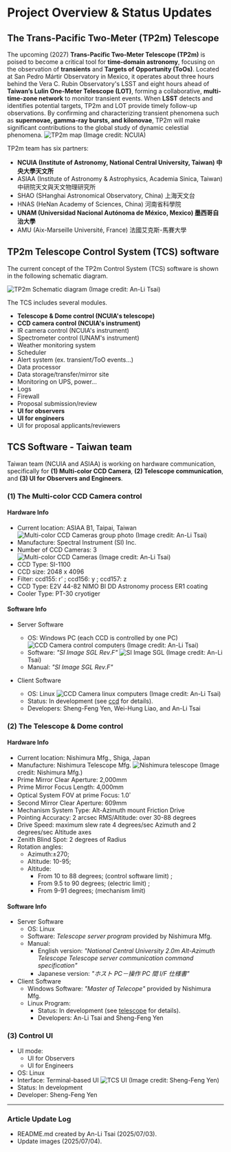 # Project Overview & Status Updates
## The Trans-Pacific Two-Meter (TP2m) Telescope

The upcoming (2027) **Trans-Pacific Two-Meter Telescope (TP2m)** is poised to become a critical tool for **time-domain astronomy**, focusing on the observation of **transients** and **Targets of Opportunity (ToOs)**. Located at San Pedro Mártir Observatory in Mexico, it operates about three hours behind the Vera C. Rubin Observatory's LSST and eight hours ahead of **Taiwan’s Lulin One-Meter Telescope (LOT)**, forming a collaborative, **multi-time-zone network** to monitor transient events. When **LSST** detects and identifies potential targets, TP2m and LOT provide timely follow-up observations. By confirming and characterizing transient phenomena such as **supernovae, gamma-ray bursts, and kilonovae**, TP2m will make significant contributions to the global study of dynamic celestial phenomena. 
![TP2m map](./img/tp2m_map.png)
(Image credit: NCUIA)

TP2m team has six partners:
- **NCUIA (Institute of Astronomy, National Central University, Taiwan) 中央大學天文所**
- ASIAA (Institute of Astronomy & Astrophysics, Academia Sinica, Taiwan) 中研院天文與天文物理研究所
- SHAO (SHanghai Astronomical Observatory, China) 上海天文台
- HNAS (HeNan Academy of Sciences, China) 河南省科學院
- **UNAM (Universidad Nacional Autónoma de México, Mexico) 墨西哥自治大學**
- AMU (Aix-Marseille Université, France) 法國艾克斯-馬賽大學

## TP2m Telescope Control System (TCS) software

The current concept of the TP2m Control System (TCS) software is shown in the following schematic diagram.

![TP2m Schematic diagram](./img/TP2m_schematic_diagram_20250703.png)
(Image credit: An-Li Tsai)

The TCS includes several modules.
- **Telescope & Dome control (NCUIA's telescope)**
- **CCD camera control (NCUIA's instrument)**
- IR camera control (NCUIA's instrument)
- Spectrometer control (UNAM's instrument)
- Weather monitoring system
- Scheduler
- Alert system (ex. transient/ToO events…)
- Data processor
- Data storage/transfer/mirror site
- Monitoring on UPS, power... 
- Logs
- Firewall
- Proposal submission/review
- **UI for observers**
- **UI for engineers**
- UI for proposal applicants/reviewers 

## TCS Software - Taiwan team
Taiwan team (NCUIA and ASIAA) is working on hardware communication, specifically for **(1) Multi-color CCD Camera**, **(2) Telescope communication**, and **(3) UI for Observers and Engineers**.

### (1) The Multi-color CCD Camera control
#### Hardware Info
- Current location: ASIAA B1, Taipai, Taiwan  
  ![Multi-color CCD Cameras group photo](./img/P_20250227_154821.jpg)
  (Image credit: An-Li Tsai)
- Manufacture: Spectral Instrument (SI) Inc.
- Number of CCD Cameras: 3  
  ![Multi-color CCD Cameras](./img/P_20250310_165826.jpg)
  (Image credit: An-Li Tsai)
- CCD Type: SI-1100
- CCD size: 2048 x 4096
- Filter: ccd155: r’ ; ccd156: y ; ccd157: z
- CCD Type: E2V 44-82 NIMO BI DD Astronomy process ER1 coating
- Cooler Type: PT-30 cryotiger  

#### Software Info
- Server Software
    - OS: Windows PC (each CCD is controlled by one PC)
    ![CCD Camera control computers](./img/P_20250310_170055.jpg)
    (Image credit: An-Li Tsai)
    - Software: *"SI Image SGL Rev.F"*
    ![SI Image SGL](./img/2mT-camera_py_5300.png)
    (Image credit: An-Li Tsai)
    - Manual: *"SI Image SGL Rev.F"*

- Client Software
    - OS: Linux
    ![CCD Camera linux computers](./img/P_20250321_154531.jpg)
    (Image credit: An-Li Tsai)
    - Status: In development (see [ccd](https://github.com/Trans-Pacific-2m-Telescope/ccd) for details).
    - Developers: Sheng-Feng Yen, Wei-Hung Liao, and An-Li Tsai


### (2) The Telescope & Dome control
#### Hardware Info
- Current location: Nishimura Mfg., Shiga, Japan
- Manufacture: Nishimura Telescope Mfg.
    ![Nishimura telescope](./img/PXL_20230531_064132563.PANO_-2.jpg)
    (Image credit: Nishimura Mfg.)
- Prime Mirror Clear Aperture: 2,000mm
- Prime Mirror Focus Length: 4,000mm
- Optical System  FOV at prime Focus: 1.0゜
- Second Mirror Clear Aperture: 609mm
- Mechanism System Type: Alt-Azimuth mount Friction Drive
- Pointing Accuracy: 2 arcsec RMS/Altitude: over 30-88 degrees
- Drive Speed: maximum slew rate 4 degrees/sec Azimuth and 2 degrees/sec Altitude axes
- Zenith Blind Spot: 2 degrees of Radius
- Rotation angles: 
    - Azimuth:±270; 
    - Altitude: 10-95; 
    - Altitude: 
        - From 10 to 88 degrees; (control software limit) ; 
        - From 9.5 to 90 degrees; (electric limit) ;
        - From 9-91 degrees; (mechanism limit)
#### Software Info
- Server Software
    - OS: Linux
    - Software: *Telescope server program* provided by Nishimura Mfg.
    - Manual: 
        - English version: *"National Central University 2.0m Alt-Azimuth Telescope Telescope server communication command specification"*
        - Japanese version: *"ホスト PC－操作 PC 間 I/F 仕様書"*
- Client Software
    - Windows Software: *"Master of Telecope"* provided by Nishimura Mfg.
    - Linux Program: 
        - Status: In development (see [telescope](https://github.com/Trans-Pacific-2m-Telescope/telescope) for details).
        - Developers: An-Li Tsai and Sheng-Feng Yen

### (3) Control UI
- UI mode: 
    - UI for Observers
    - UI for Engineers
- OS: Linux
- Interface: Terminal-based UI
    ![TCS UI](./img/sfyen_tp2m_20250623_p5.png)
    (Image credit: Sheng-Feng Yen)
- Status: In development
- Developer: Sheng-Feng Yen

---

### Article Update Log
- README.md created by An-Li Tsai (2025/07/03).
- Update images (2025/07/04).
